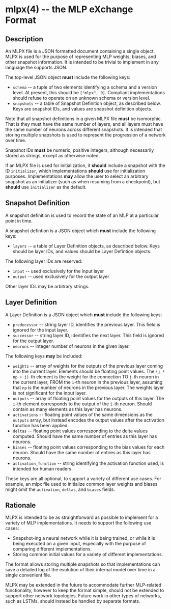 mlpx(4) -- the MLP eXchange Format
==================================

## Description

An MLPX file is a JSON formatted document containing a single object. MLPX is
used for the purpose of representing MLP weights, biases, and other snapshot
information. It is intended to be trivial to implement in any language the
supports JSON.

The top-level JSON object **must** include the following keys:

* `schema` --  a tuple of two elements identifying a schema and a version
  level. At present, this should be `["mlpx", 0]`. Compliant implementations
  should refuse to operate on an unknown schema or version level.
* `snapshots` -- a table of Snapshot Definition object, as described below.
  Keys are snapshot IDs, and values are snapshot definition objects.

Note that all snapshot definitions in a given MLPX file **must** be isomorphic.
That is they must have the same number of layers, and all layers must have the
same number of neurons across different snapshots. It is intended that storing
multiple snapshots  is used to represent the progression of a network over time.

Snapshot IDs **must** be numeric, positive integers, although necessarily
stored as strings, except as otherwise noted.

If an MLPX file is used for initialization, it **should** include a snapshot
with the ID `initializer`, which implementations **should** use for
initialization purposes. Implementations **may** allow the user to select an
arbitrary snapshot as an initializer (such as when resuming from a checkpoint),
but **should** use `initializer` as the default.

## Snapshot Definition

A snapshot definition is used to record the state of an MLP at a particular
point in time.

A snapshot defintion is a JSON object which **must** include the following
keys:

* `layers` -- a table of Layer Definition objects, as described below. Keys
  should be layer IDs, and values should be Layer Defintion objects.

The following layer IDs are reserved:

* `input` -- used exclusively for the input layer
* `output` -- used exclusively for the output layer

Other layer IDs may be arbitrary strings.


## Layer Definition

A Layer Definition is a JSON object which **must** include the following keys:

* `predecessor` -- string layer ID, identifies the previous layer. This field
  is ignored for the input layer.
* `successor` -- string layer ID, identifies the next layer. This field is
  ignored for the output layer.
* `neurons` -- integer number of neurons in the given layer.

The following keys **may** be included:

* `weights` -- array of weights for the outputs of the previous layer coming
  into the current layer. Elements should be floating point values. The `(j *
  np + i)`-th element is the weight for the connection TO `j`-th neuron in the
  current layer, FROM the `i`-th neuron in the previous layer, assuming that `np`
  is the number of neurons in the previous layer. The weights layer is not
  significant for the input layer.
* `outputs` -- array of floating point values for the outputs of this layer.
  The `i`-th element corresponds to the output of the `i`-th neuron. Should
  contain as many elements as this layer has neurons.
* `activations` -- floating point values of the same dimensions as the `outputs`
  array, but instead encodes the output values after the activation function
  has been applied.
* `deltas` -- floating point values corresponding to the delta values computed.
   Should have the same number of entries as this layer has neurons.
* `biases` -- floating point values corresponding to the bias values for each
   neuron. Should have the same number of entries as this layer has neurons.
* `activation_function` -- string identifying the activation function used,
   is intended for human readers.

These keys are all optional, to support a variety of different use cases. For
example, an mlpx file used to initialize common layer weights and biases might
omit the `activation`, `deltas`, and `biases` fields.

## Rationale

MLPX is intended to be as straightforward as possible to implement for a
variety of MLP implementations. It needs to support the following use cases:

* Snapshot-ing a neural network while it is being trained, or while it is being
  executed on a given input, especially with the purpose of comparing different
  implementations.
* Storing common initial values for a variety of different implementations.

The format allows storing multiple snapshots so that implementations can save
a detailed log of the evolution of their internal model over time in a single
convenient file.

MLPX may be extended in the future to accommodate further MLP-related
functionality, however to keep the format simple, should not be extended to
support other network topologies. Future work in other types of networks, such
as LSTMs, should instead be handled by separate formats.
